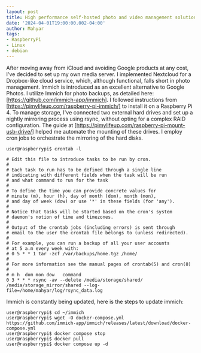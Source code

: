 ```yaml
---
layout: post
title: High performance self-hosted photo and video management solution
date: '2024-04-01T19:00:00.002-04:00'
author: Mahyar
tags:
- RaspberryPi
- Linux
- debian
---
```


After moving away from iCloud and avoiding Google products at any cost, I've decided to set up my own media server. I implemented Nextcloud for a Dropbox-like cloud service, which, although functional, falls short in photo management. Immich is introduced as an excellent alternative to Google Photos. I utilize Immich for photo backups, as detailed here: [https://github.com/immich-app/immich]. I followed instructions from [https://pimylifeup.com/raspberry-pi-immich/] to install it on a Raspberry Pi 4. To manage storage, I've connected two external hard drives and set up a nightly mirroring process using rsync, without opting for a complex RAID configuration. The guide at [https://pimylifeup.com/raspberry-pi-mount-usb-drive/] helped me automate the mounting of these drives. I employ cron jobs to orchestrate the mirroring of the hard disks.

```
user@raspberrypi$ crontab -l

# Edit this file to introduce tasks to be run by cron.
#
# Each task to run has to be defined through a single line
# indicating with different fields when the task will be run
# and what command to run for the task
#
# To define the time you can provide concrete values for
# minute (m), hour (h), day of month (dom), month (mon),
# and day of week (dow) or use '*' in these fields (for 'any').
#
# Notice that tasks will be started based on the cron's system
# daemon's notion of time and timezones.
#
# Output of the crontab jobs (including errors) is sent through
# email to the user the crontab file belongs to (unless redirected).
#
# For example, you can run a backup of all your user accounts
# at 5 a.m every week with:
# 0 5 * * 1 tar -zcf /var/backups/home.tgz /home/
#
# For more information see the manual pages of crontab(5) and cron(8)
#
# m h  dom mon dow   command
0 3 * * * rsync -av --delete /media/storage/shared/ /media/storage_mirror/shared --log-file=/home/mahyar/log/rsync_data.log
```

Immich is constantly being updated, here is the steps to update immich:

```
user@raspberrypi$ cd ~/immich
user@raspberrypi$ wget -O docker-compose.yml https://github.com/immich-app/immich/releases/latest/download/docker-compose.yml
user@raspberrypi$ docker compose stop
user@raspberrypi$ docker pull
user@raspberrypi$ docker compose up -d
```

